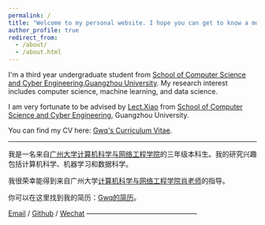 ```yaml
---
permalink: /
title: "Welcome to my personal website. I hope you can get to know a more comprehensive version of me here!"
author_profile: true
redirect_from: 
  - /about/
  - /about.html
---
```


I'm a third year undergraduate student from [School of Computer Science and Cyber Engineering](https://jsj.gzhu.edu.cn/),[Guangzhou University](https://www.gzhu.edu.cn/). My research interest includes computer science, machine learning, and data science.

I am very fortunate to be advised by [Lect.Xiao](https://jsj.gzhu.edu.cn/info/1842/3751.htm) from [School of Computer Science and Cyber Engineering](https://jsj.gzhu.edu.cn/), Guangzhou University.

You can find my CV here: [Gwq's Curriculum Vitae](../assets/Curriculum_Vitae.pdf).

---

我是一名来自[广州大学](https://www.gzhu.edu.cn/)[计算机科学与网络工程学院](https://jsj.gzhu.edu.cn/)的三年级本科生。我的研究兴趣包括计算机科学、机器学习和数据科学。

我很荣幸能得到来自广州大学[计算机科学与网络工程学院](https://jsj.gzhu.edu.cn/)[肖老师](https://jsj.gzhu.edu.cn/info/1842/3751.htm)的指导。

你可以在这里找到我的简历：[Gwq的简历](../assets/Curriculum_Vitae.pdf)。

[Email](mailto:gwqee@e.gzhu.edu.cn) / [Github](https://github.com/ChatGwq) / [Wechat](../images/wechat.png) 
————————————————
